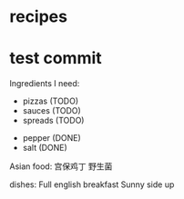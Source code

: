 # recipes

# test commit

Ingredients I need:

- pizzas (TODO)
- sauces (TODO)
- spreads (TODO)

* pepper (DONE)
* salt (DONE)

Asian food:
宫保鸡丁
野生菌

dishes:
Full english breakfast
Sunny side up
